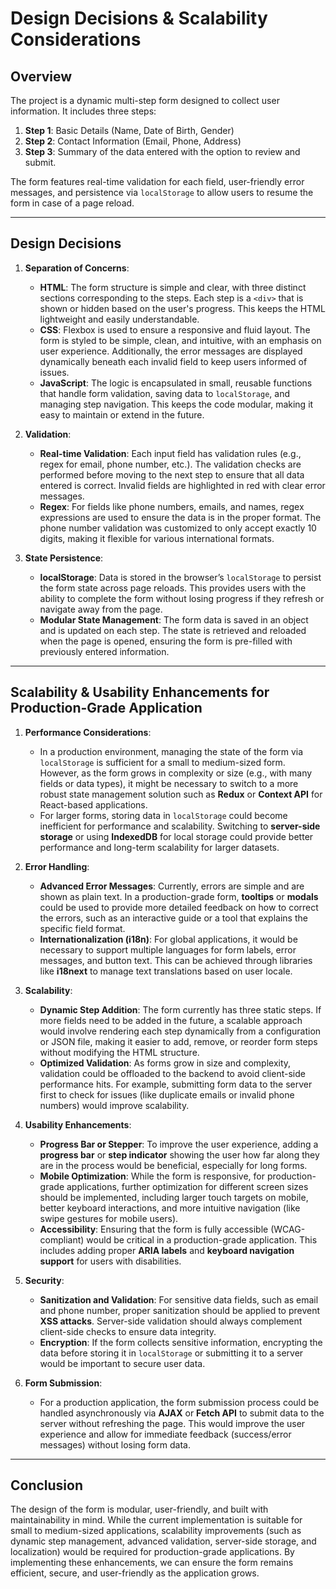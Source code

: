 # Design Decisions & Scalability Considerations

## Overview
The project is a dynamic multi-step form designed to collect user information. It includes three steps:
1. **Step 1**: Basic Details (Name, Date of Birth, Gender)
2. **Step 2**: Contact Information (Email, Phone, Address)
3. **Step 3**: Summary of the data entered with the option to review and submit.

The form features real-time validation for each field, user-friendly error messages, and persistence via `localStorage` to allow users to resume the form in case of a page reload.

---

## Design Decisions

1. **Separation of Concerns**:
   - **HTML**: The form structure is simple and clear, with three distinct sections corresponding to the steps. Each step is a `<div>` that is shown or hidden based on the user's progress. This keeps the HTML lightweight and easily understandable.
   - **CSS**: Flexbox is used to ensure a responsive and fluid layout. The form is styled to be simple, clean, and intuitive, with an emphasis on user experience. Additionally, the error messages are displayed dynamically beneath each invalid field to keep users informed of issues.
   - **JavaScript**: The logic is encapsulated in small, reusable functions that handle form validation, saving data to `localStorage`, and managing step navigation. This keeps the code modular, making it easy to maintain or extend in the future.

2. **Validation**:
   - **Real-time Validation**: Each input field has validation rules (e.g., regex for email, phone number, etc.). The validation checks are performed before moving to the next step to ensure that all data entered is correct. Invalid fields are highlighted in red with clear error messages.
   - **Regex**: For fields like phone numbers, emails, and names, regex expressions are used to ensure the data is in the proper format. The phone number validation was customized to only accept exactly 10 digits, making it flexible for various international formats.

3. **State Persistence**:
   - **localStorage**: Data is stored in the browser’s `localStorage` to persist the form state across page reloads. This provides users with the ability to complete the form without losing progress if they refresh or navigate away from the page.
   - **Modular State Management**: The form data is saved in an object and is updated on each step. The state is retrieved and reloaded when the page is opened, ensuring the form is pre-filled with previously entered information.

---

## Scalability & Usability Enhancements for Production-Grade Application

1. **Performance Considerations**:
   - In a production environment, managing the state of the form via `localStorage` is sufficient for a small to medium-sized form. However, as the form grows in complexity or size (e.g., with many fields or data types), it might be necessary to switch to a more robust state management solution such as **Redux** or **Context API** for React-based applications.
   - For larger forms, storing data in `localStorage` could become inefficient for performance and scalability. Switching to **server-side storage** or using **IndexedDB** for local storage could provide better performance and long-term scalability for larger datasets.

2. **Error Handling**:
   - **Advanced Error Messages**: Currently, errors are simple and are shown as plain text. In a production-grade form, **tooltips** or **modals** could be used to provide more detailed feedback on how to correct the errors, such as an interactive guide or a tool that explains the specific field format.
   - **Internationalization (i18n)**: For global applications, it would be necessary to support multiple languages for form labels, error messages, and button text. This can be achieved through libraries like **i18next** to manage text translations based on user locale.

3. **Scalability**:
   - **Dynamic Step Addition**: The form currently has three static steps. If more fields need to be added in the future, a scalable approach would involve rendering each step dynamically from a configuration or JSON file, making it easier to add, remove, or reorder form steps without modifying the HTML structure.
   - **Optimized Validation**: As forms grow in size and complexity, validation could be offloaded to the backend to avoid client-side performance hits. For example, submitting form data to the server first to check for issues (like duplicate emails or invalid phone numbers) would improve scalability.

4. **Usability Enhancements**:
   - **Progress Bar or Stepper**: To improve the user experience, adding a **progress bar** or **step indicator** showing the user how far along they are in the process would be beneficial, especially for long forms.
   - **Mobile Optimization**: While the form is responsive, for production-grade applications, further optimization for different screen sizes should be implemented, including larger touch targets on mobile, better keyboard interactions, and more intuitive navigation (like swipe gestures for mobile users).
   - **Accessibility**: Ensuring that the form is fully accessible (WCAG-compliant) would be critical in a production-grade application. This includes adding proper **ARIA labels** and **keyboard navigation support** for users with disabilities.

5. **Security**:
   - **Sanitization and Validation**: For sensitive data fields, such as email and phone number, proper sanitization should be applied to prevent **XSS attacks**. Server-side validation should always complement client-side checks to ensure data integrity.
   - **Encryption**: If the form collects sensitive information, encrypting the data before storing it in `localStorage` or submitting it to a server would be important to secure user data.

6. **Form Submission**:
   - For a production application, the form submission process could be handled asynchronously via **AJAX** or **Fetch API** to submit data to the server without refreshing the page. This would improve the user experience and allow for immediate feedback (success/error messages) without losing form data.

---

## Conclusion
The design of the form is modular, user-friendly, and built with maintainability in mind. While the current implementation is suitable for small to medium-sized applications, scalability improvements (such as dynamic step management, advanced validation, server-side storage, and localization) would be required for production-grade applications. By implementing these enhancements, we can ensure the form remains efficient, secure, and user-friendly as the application grows.
